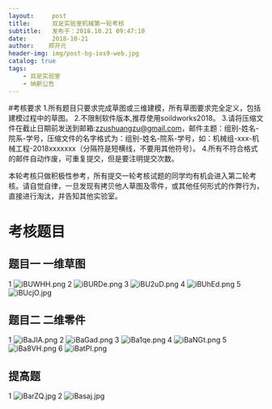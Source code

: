 ```yaml
---
layout:     post
title:      双足实验室机械第一轮考核
subtitle:   发布于：2018.10.21 09:47:10
date:       2018-10-21
author:    郑开元
header-img: img/post-bg-ios9-web.jpg
catalog: true
tags:
    - 双足实验室
    - 纳新公告
---
```


#考核要求
1.所有题目只要求完成草图或三维建模，所有草图要求完全定义，包括建模过程中的草图。
2.不限制软件版本,推荐使用soildworks2018。
3.请将压缩文件在截止日期前发送到邮箱:zzushuangzu@gmail.com，邮件主题：组别-姓名-院系-学号，压缩文件的名字格式为：组别-姓名-院系-学号，如：机械组-xxx-机械工程-2018xxxxxxx（分隔符是短横线，不要用其他符号）。
4.所有不符合格式的邮件自动作废，可重复提交，但是要注明提交次数。

本轮考核只做积极性参考，所有提交一轮考核试题的同学均有机会进入第二轮考核。请自觉自律，一旦发现有拷贝他人草图及零件，或其他任何形式的作弊行为，直接进行淘汰，并告知其他实验室。

# 考核题目
## 题目一 一维草图
1
![iBUWHH.png](https://s1.ax1x.com/2018/10/21/iBUWHH.png)
2
![iBURDe.png](https://s1.ax1x.com/2018/10/21/iBURDe.png)
3
![iBU2uD.png](https://s1.ax1x.com/2018/10/21/iBU2uD.png)
4
![iBUhEd.png](https://s1.ax1x.com/2018/10/21/iBUhEd.png)
5
![iBUcjO.jpg](https://s1.ax1x.com/2018/10/21/iBUcjO.jpg)
## 题目二 二维零件
1
![iBaJIA.png](https://s1.ax1x.com/2018/10/21/iBaJIA.png)
2
![iBaGad.png](https://s1.ax1x.com/2018/10/21/iBaGad.png)
3
![iBa1qe.png](https://s1.ax1x.com/2018/10/21/iBa1qe.png)
4
![iBaNGt.png](https://s1.ax1x.com/2018/10/21/iBaNGt.png)
5
![iBa8VH.png](https://s1.ax1x.com/2018/10/21/iBa8VH.png)
6
![iBatPI.png](https://s1.ax1x.com/2018/10/21/iBatPI.png)
## 提高题
1
![iBarZQ.jpg](https://s1.ax1x.com/2018/10/21/iBarZQ.jpg)
2
![iBasaj.jpg](https://s1.ax1x.com/2018/10/21/iBasaj.jpg)
